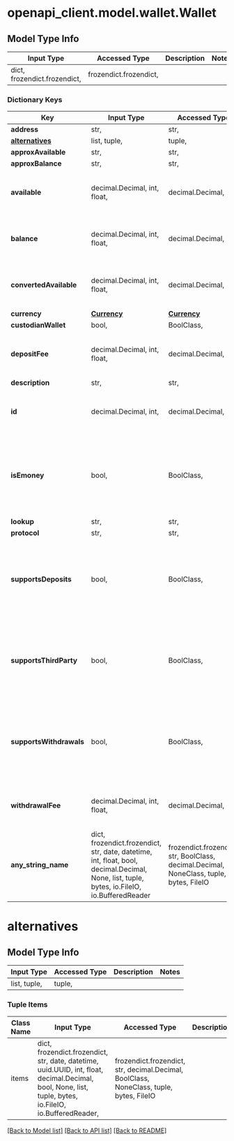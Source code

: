 # openapi_client.model.wallet.Wallet

## Model Type Info
Input Type | Accessed Type | Description | Notes
------------ | ------------- | ------------- | -------------
dict, frozendict.frozendict,  | frozendict.frozendict,  |  | 

### Dictionary Keys
Key | Input Type | Accessed Type | Description | Notes
------------ | ------------- | ------------- | ------------- | -------------
**address** | str,  | str,  |  | [optional] 
**[alternatives](#alternatives)** | list, tuple,  | tuple,  |  | [optional] 
**approxAvailable** | str,  | str,  |  | [optional] 
**approxBalance** | str,  | str,  |  | [optional] 
**available** | decimal.Decimal, int, float,  | decimal.Decimal,  |  | [optional] value must be a 32 bit float
**balance** | decimal.Decimal, int, float,  | decimal.Decimal,  |  | [optional] value must be a 32 bit float
**convertedAvailable** | decimal.Decimal, int, float,  | decimal.Decimal,  |  | [optional] value must be a 32 bit float
**currency** | [**Currency**](Currency.md) | [**Currency**](Currency.md) |  | [optional] 
**custodianWallet** | bool,  | BoolClass,  |  | [optional] 
**depositFee** | decimal.Decimal, int, float,  | decimal.Decimal,  |  | [optional] value must be a 32 bit float
**description** | str,  | str,  |  | [optional] 
**id** | decimal.Decimal, int,  | decimal.Decimal,  |  | [optional] value must be a 64 bit integer
**isEmoney** | bool,  | BoolClass,  |  | [optional] if omitted the server will use the default value of False
**lookup** | str,  | str,  |  | [optional] 
**protocol** | str,  | str,  |  | [optional] 
**supportsDeposits** | bool,  | BoolClass,  |  | [optional] if omitted the server will use the default value of True
**supportsThirdParty** | bool,  | BoolClass,  |  | [optional] if omitted the server will use the default value of False
**supportsWithdrawals** | bool,  | BoolClass,  |  | [optional] if omitted the server will use the default value of True
**withdrawalFee** | decimal.Decimal, int, float,  | decimal.Decimal,  |  | [optional] value must be a 32 bit float
**any_string_name** | dict, frozendict.frozendict, str, date, datetime, int, float, bool, decimal.Decimal, None, list, tuple, bytes, io.FileIO, io.BufferedReader | frozendict.frozendict, str, BoolClass, decimal.Decimal, NoneClass, tuple, bytes, FileIO | any string name can be used but the value must be the correct type | [optional]

# alternatives

## Model Type Info
Input Type | Accessed Type | Description | Notes
------------ | ------------- | ------------- | -------------
list, tuple,  | tuple,  |  | 

### Tuple Items
Class Name | Input Type | Accessed Type | Description | Notes
------------- | ------------- | ------------- | ------------- | -------------
items | dict, frozendict.frozendict, str, date, datetime, uuid.UUID, int, float, decimal.Decimal, bool, None, list, tuple, bytes, io.FileIO, io.BufferedReader,  | frozendict.frozendict, str, decimal.Decimal, BoolClass, NoneClass, tuple, bytes, FileIO |  | 

[[Back to Model list]](../../README.md#documentation-for-models) [[Back to API list]](../../README.md#documentation-for-api-endpoints) [[Back to README]](../../README.md)

